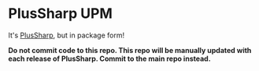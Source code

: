 # PlusSharp UPM

It's [PlusSharp](https://github.com/githubcatw/PlusSharp), but in package form!

**Do not commit code to this repo. This repo will be manually updated with each release of PlusSharp. Commit to the main repo instead.**
